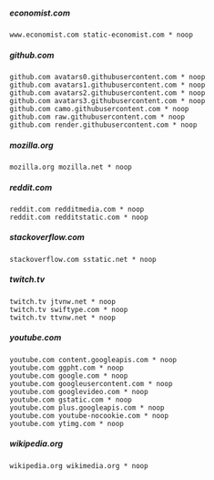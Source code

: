 ##### economist.com

    www.economist.com static-economist.com * noop

##### github.com

    github.com avatars0.githubusercontent.com * noop
    github.com avatars1.githubusercontent.com * noop
    github.com avatars2.githubusercontent.com * noop
    github.com avatars3.githubusercontent.com * noop
    github.com camo.githubusercontent.com * noop
    github.com raw.githubusercontent.com * noop
    github.com render.githubusercontent.com * noop

##### mozilla.org

    mozilla.org mozilla.net * noop

##### reddit.com

    reddit.com redditmedia.com * noop
    reddit.com redditstatic.com * noop

##### stackoverflow.com

    stackoverflow.com sstatic.net * noop

##### twitch.tv

    twitch.tv jtvnw.net * noop
    twitch.tv swiftype.com * noop
    twitch.tv ttvnw.net * noop

##### youtube.com

    youtube.com content.googleapis.com * noop
    youtube.com ggpht.com * noop
    youtube.com google.com * noop
    youtube.com googleusercontent.com * noop
    youtube.com googlevideo.com * noop
    youtube.com gstatic.com * noop
    youtube.com plus.googleapis.com * noop
    youtube.com youtube-nocookie.com * noop
    youtube.com ytimg.com * noop

##### wikipedia.org

    wikipedia.org wikimedia.org * noop
